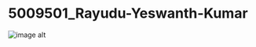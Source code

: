 # 5009501_Rayudu-Yeswanth-Kumar
![image alt](<img width="2946" height="1338" alt="Screenshot 2025-07-27 163245" src="https://github.com/user-attachments/assets/4e075ba9-6e85-45e3-8f0f-4d186c8d7b2d" />
)
